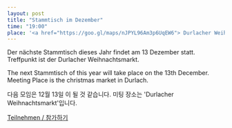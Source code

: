 ```yaml
---
layout: post
title: "Stammtisch im Dezember"
time: "19:00"
place: '<a href="https://goo.gl/maps/nJPYL96Am3p6UqEW6"> Durlacher Weihnachtsmarkt</a>'
---
```


Der nächste Stammtisch dieses Jahr findet am 13 Dezember statt. Treffpunkt ist der Durlacher Weihnachtsmarkt.

The next Stammtisch of this year will take place on the 13th December. Meeting Place is the christmas market in Durlach.

다음 모임은 12월 13일 이 될 것 같습니다. 미팅 장소는 'Durlacher Weihnachtsmarkt'입니다.

[Teilnehmen / 참가하기](https://nuudel.digitalcourage.de/YOlfwmJWLyX1fzvn)
